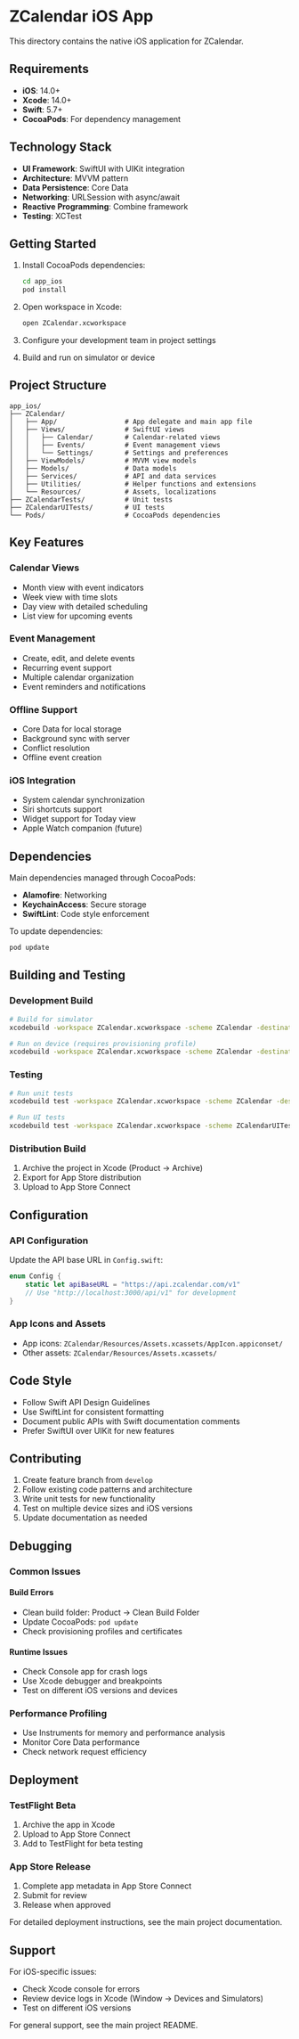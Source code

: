 # ZCalendar iOS App

This directory contains the native iOS application for ZCalendar.

## Requirements

- **iOS**: 14.0+
- **Xcode**: 14.0+
- **Swift**: 5.7+
- **CocoaPods**: For dependency management

## Technology Stack

- **UI Framework**: SwiftUI with UIKit integration
- **Architecture**: MVVM pattern
- **Data Persistence**: Core Data
- **Networking**: URLSession with async/await
- **Reactive Programming**: Combine framework
- **Testing**: XCTest

## Getting Started

1. Install CocoaPods dependencies:
   ```bash
   cd app_ios
   pod install
   ```

2. Open workspace in Xcode:
   ```bash
   open ZCalendar.xcworkspace
   ```

3. Configure your development team in project settings

4. Build and run on simulator or device

## Project Structure

```
app_ios/
├── ZCalendar/
│   ├── App/                 # App delegate and main app file
│   ├── Views/               # SwiftUI views
│   │   ├── Calendar/        # Calendar-related views
│   │   ├── Events/          # Event management views
│   │   └── Settings/        # Settings and preferences
│   ├── ViewModels/          # MVVM view models
│   ├── Models/              # Data models
│   ├── Services/            # API and data services
│   ├── Utilities/           # Helper functions and extensions
│   └── Resources/           # Assets, localizations
├── ZCalendarTests/          # Unit tests
├── ZCalendarUITests/        # UI tests
└── Pods/                    # CocoaPods dependencies
```

## Key Features

### Calendar Views
- Month view with event indicators
- Week view with time slots
- Day view with detailed scheduling
- List view for upcoming events

### Event Management
- Create, edit, and delete events
- Recurring event support
- Multiple calendar organization
- Event reminders and notifications

### Offline Support
- Core Data for local storage
- Background sync with server
- Conflict resolution
- Offline event creation

### iOS Integration
- System calendar synchronization
- Siri shortcuts support
- Widget support for Today view
- Apple Watch companion (future)

## Dependencies

Main dependencies managed through CocoaPods:
- **Alamofire**: Networking
- **KeychainAccess**: Secure storage
- **SwiftLint**: Code style enforcement

To update dependencies:
```bash
pod update
```

## Building and Testing

### Development Build
```bash
# Build for simulator
xcodebuild -workspace ZCalendar.xcworkspace -scheme ZCalendar -destination 'platform=iOS Simulator,name=iPhone 14'

# Run on device (requires provisioning profile)
xcodebuild -workspace ZCalendar.xcworkspace -scheme ZCalendar -destination 'platform=iOS,name=Your Device'
```

### Testing
```bash
# Run unit tests
xcodebuild test -workspace ZCalendar.xcworkspace -scheme ZCalendar -destination 'platform=iOS Simulator,name=iPhone 14'

# Run UI tests
xcodebuild test -workspace ZCalendar.xcworkspace -scheme ZCalendarUITests -destination 'platform=iOS Simulator,name=iPhone 14'
```

### Distribution Build
1. Archive the project in Xcode (Product → Archive)
2. Export for App Store distribution
3. Upload to App Store Connect

## Configuration

### API Configuration
Update the API base URL in `Config.swift`:
```swift
enum Config {
    static let apiBaseURL = "https://api.zcalendar.com/v1"
    // Use "http://localhost:3000/api/v1" for development
}
```

### App Icons and Assets
- App icons: `ZCalendar/Resources/Assets.xcassets/AppIcon.appiconset/`
- Other assets: `ZCalendar/Resources/Assets.xcassets/`

## Code Style

- Follow Swift API Design Guidelines
- Use SwiftLint for consistent formatting
- Document public APIs with Swift documentation comments
- Prefer SwiftUI over UIKit for new features

## Contributing

1. Create feature branch from `develop`
2. Follow existing code patterns and architecture
3. Write unit tests for new functionality
4. Test on multiple device sizes and iOS versions
5. Update documentation as needed

## Debugging

### Common Issues

#### Build Errors
- Clean build folder: Product → Clean Build Folder
- Update CocoaPods: `pod update`
- Check provisioning profiles and certificates

#### Runtime Issues
- Check Console app for crash logs
- Use Xcode debugger and breakpoints
- Test on different iOS versions and devices

### Performance Profiling
- Use Instruments for memory and performance analysis
- Monitor Core Data performance
- Check network request efficiency

## Deployment

### TestFlight Beta
1. Archive the app in Xcode
2. Upload to App Store Connect
3. Add to TestFlight for beta testing

### App Store Release
1. Complete app metadata in App Store Connect
2. Submit for review
3. Release when approved

For detailed deployment instructions, see the main project documentation.

## Support

For iOS-specific issues:
- Check Xcode console for errors
- Review device logs in Xcode (Window → Devices and Simulators)
- Test on different iOS versions

For general support, see the main project README.